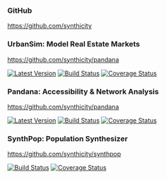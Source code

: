 ### GitHub

https://github.com/synthicity

### UrbanSim: Model Real Estate Markets

https://github.com/synthicity/pandana

[![Latest Version](https://pypip.in/version/urbansim/badge.svg?text=pypi)](https://pypi.python.org/pypi/urbansim/)
[![Build Status](https://travis-ci.org/synthicity/urbansim.svg?branch=master)](https://travis-ci.org/synthicity/urbansim)
[![Coverage Status](https://img.shields.io/coveralls/synthicity/urbansim.svg)](https://coveralls.io/r/synthicity/urbansim?branch=master)

### Pandana: Accessibility & Network Analysis

https://github.com/synthicity/pandana

[![Latest Version](https://pypip.in/version/pandana/badge.svg?text=pypi)](https://pypi.python.org/pypi/pandana/)
[![Build Status](https://travis-ci.org/synthicity/pandana.svg?branch=master)](https://travis-ci.org/synthicity/pandana)
[![Coverage Status](https://img.shields.io/coveralls/synthicity/pandana.svg)](https://coveralls.io/r/synthicity/pandana?branch=master)

### SynthPop: Population Synthesizer

https://github.com/synthicity/synthpop

[![Build Status](https://travis-ci.org/synthicity/synthpop.svg?branch=master)](https://travis-ci.org/synthicity/synthpop)
[![Coverage Status](https://img.shields.io/coveralls/synthicity/synthpop.svg)](https://coveralls.io/r/synthicity/synthpop?branch=master)
